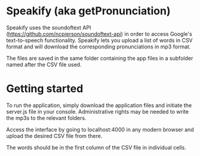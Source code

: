 # Speakify (aka getPronunciation)
Speakify uses the soundoftext API (https://github.com/ncpierson/soundoftext-api) in order to access Google's text-to-speech functionality.
Speakify lets you upload a list of words in CSV format and will download the corresponding pronunciations in mp3 format.

The files are saved in the same folder containing the app files in a subfolder named after the CSV file used. 

# Getting started
To run the application, simply download the application files and initiate the server.js file in your console. Administrative rights may be needed to write the mp3s to the relevant folders. 

Access the interface by going to localhost:4000 in any modern browser and upload the desired CSV file from there. 

The words should be in the first column of the CSV file in individual cells. 
